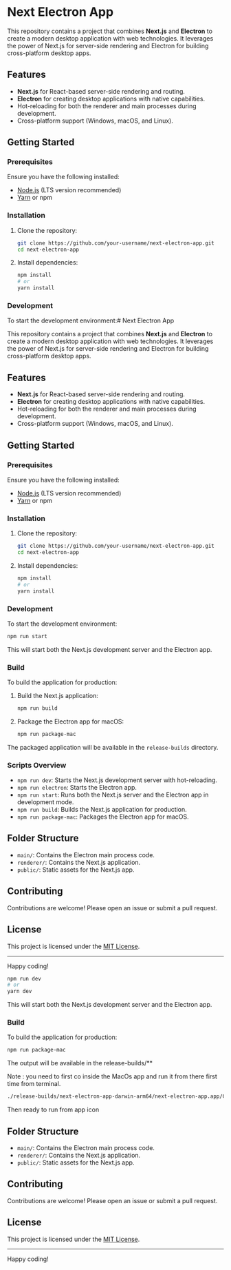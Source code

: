 # Next Electron App

This repository contains a project that combines **Next.js** and **Electron** to create a modern desktop application with web technologies. It leverages the power of Next.js for server-side rendering and Electron for building cross-platform desktop apps.

## Features

- **Next.js** for React-based server-side rendering and routing.
- **Electron** for creating desktop applications with native capabilities.
- Hot-reloading for both the renderer and main processes during development.
- Cross-platform support (Windows, macOS, and Linux).

## Getting Started

### Prerequisites

Ensure you have the following installed:

- [Node.js](https://nodejs.org/) (LTS version recommended)
- [Yarn](https://yarnpkg.com/) or npm

### Installation

1. Clone the repository:

    ```bash
    git clone https://github.com/your-username/next-electron-app.git
    cd next-electron-app
    ```

2. Install dependencies:

    ```bash
    npm install
    # or
    yarn install
    ```

### Development

To start the development environment:# Next Electron App

This repository contains a project that combines **Next.js** and **Electron** to create a modern desktop application with web technologies. It leverages the power of Next.js for server-side rendering and Electron for building cross-platform desktop apps.

## Features

- **Next.js** for React-based server-side rendering and routing.
- **Electron** for creating desktop applications with native capabilities.
- Hot-reloading for both the renderer and main processes during development.
- Cross-platform support (Windows, macOS, and Linux).

## Getting Started

### Prerequisites

Ensure you have the following installed:

- [Node.js](https://nodejs.org/) (LTS version recommended)
- [Yarn](https://yarnpkg.com/) or npm

### Installation

1. Clone the repository:

    ```bash
    git clone https://github.com/your-username/next-electron-app.git
    cd next-electron-app
    ```

2. Install dependencies:

    ```bash
    npm install
    # or
    yarn install
    ```

### Development

To start the development environment:

```bash
npm run start
```

This will start both the Next.js development server and the Electron app.

### Build

To build the application for production:

1. Build the Next.js application:

    ```bash
    npm run build
    ```

2. Package the Electron app for macOS:

    ```bash
    npm run package-mac
    ```

The packaged application will be available in the `release-builds` directory.

### Scripts Overview

- `npm run dev`: Starts the Next.js development server with hot-reloading.
- `npm run electron`: Starts the Electron app.
- `npm run start`: Runs both the Next.js server and the Electron app in development mode.
- `npm run build`: Builds the Next.js application for production.
- `npm run package-mac`: Packages the Electron app for macOS.

## Folder Structure

- `main/`: Contains the Electron main process code.
- `renderer/`: Contains the Next.js application.
- `public/`: Static assets for the Next.js app.

## Contributing

Contributions are welcome! Please open an issue or submit a pull request.

## License

This project is licensed under the [MIT License](LICENSE).

---
Happy coding!

```bash
npm run dev
# or
yarn dev
```

This will start both the Next.js development server and the Electron app.

### Build

To build the application for production:

```bash
npm run package-mac

```

The output will be available in the release-builds/** 

Note : you need to first co inside the MacOs app and run it from there first time from terminal. 

```bash
./release-builds/next-electron-app-darwin-arm64/next-electron-app.app/Contents/MacOS/<appName>

```
Then ready to run from app icon

## Folder Structure

- `main/`: Contains the Electron main process code.
- `renderer/`: Contains the Next.js application.
- `public/`: Static assets for the Next.js app.

## Contributing

Contributions are welcome! Please open an issue or submit a pull request.

## License

This project is licensed under the [MIT License](LICENSE).

---
Happy coding!